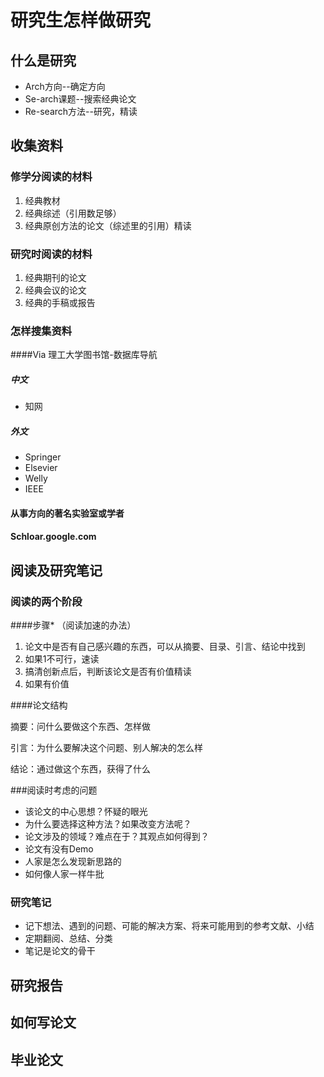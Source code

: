 # 研究生怎样做研究

## 什么是研究

- Arch方向--确定方向
- Se-arch课题--搜索经典论文
- Re-search方法--研究，精读



## 收集资料

### 修学分阅读的材料

1. 经典教材
2. 经典综述（引用数足够）
3. 经典原创方法的论文（综述里的引用）精读

### 研究时阅读的材料

1. 经典期刊的论文
2. 经典会议的论文
3. 经典的手稿或报告

### 怎样搜集资料

####Via 理工大学图书馆-数据库导航

##### 中文

- 知网

##### 外文

- Springer
- Elsevier
- Welly
- IEEE

#### 从事方向的著名实验室或学者

#### Schloar.google.com

#### 

## 阅读及研究笔记

### 阅读的两个阶段

####步骤* （阅读加速的办法）

1. 论文中是否有自己感兴趣的东西，可以从摘要、目录、引言、结论中找到
2. 如果1不可行，速读
3. 搞清创新点后，判断该论文是否有价值精读
4. 如果有价值

####论文结构

摘要：问什么要做这个东西、怎样做

引言：为什么要解决这个问题、别人解决的怎么样

结论：通过做这个东西，获得了什么

###阅读时考虑的问题

- 该论文的中心思想？怀疑的眼光
- 为什么要选择这种方法？如果改变方法呢？
- 论文涉及的领域？难点在于？其观点如何得到？
- 论文有没有Demo
- 人家是怎么发现新思路的
- 如何像人家一样牛批

### 研究笔记

- 记下想法、遇到的问题、可能的解决方案、将来可能用到的参考文献、小结
- 定期翻阅、总结、分类
- 笔记是论文的骨干



## 研究报告



## 如何写论文



## 毕业论文




